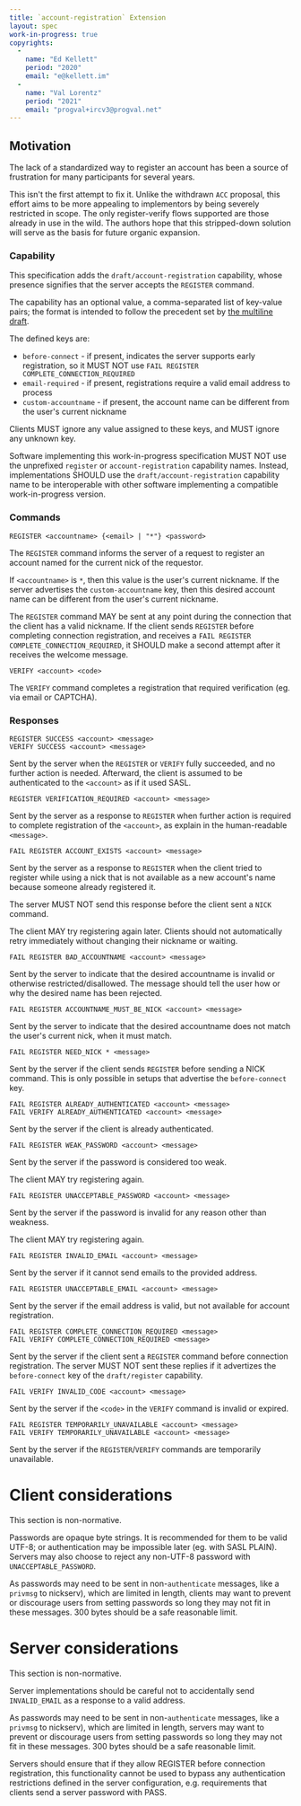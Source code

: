 ```yaml
---
title: `account-registration` Extension
layout: spec
work-in-progress: true
copyrights:
  -
    name: "Ed Kellett"
    period: "2020"
    email: "e@kellett.im"
  -
    name: "Val Lorentz"
    period: "2021"
    email: "progval+ircv3@progval.net"
---
```



## Motivation

The lack of a standardized way to register an account has been a source
of frustration for many participants for several years.

This isn't the first attempt to fix it. Unlike the withdrawn `ACC` proposal,
this effort aims to be more appealing to implementors by being severely
restricted in scope.
The only register-verify flows supported are those already in use in the wild.
The authors hope that this stripped-down solution will serve as the basis
for future organic expansion.

### Capability

This specification adds the `draft/account-registration` capability, whose
presence signifies that the server accepts the `REGISTER` command.

The capability has an optional value, a comma-separated list of key-value
pairs; the format is intended to follow the precedent set by
[the multiline draft][multiline].

The defined keys are:

 * `before-connect` - if present, indicates the server supports early
   registration, so it MUST NOT use
   `FAIL REGISTER COMPLETE_CONNECTION_REQUIRED`
 * `email-required` - if present, registrations require a valid email address
   to process
 * `custom-accountname` - if present, the account name can be different
   from the user's current nickname

Clients MUST ignore any value assigned to these keys, and MUST ignore
any unknown key.

Software implementing this work-in-progress specification MUST NOT use
the unprefixed `register` or `account-registration` capability names.
Instead, implementations SHOULD use the `draft/account-registration`
capability name to be interoperable with other software implementing
a compatible work-in-progress version.

### Commands

    REGISTER <accountname> {<email> | "*"} <password>
    
The `REGISTER` command informs the server of a request to register
an account named for the current nick of the requestor.

If `<accountname>` is `*`, then this value is the user's current nickname.
If the server advertises the `custom-accountname` key, then this desired
account name can be different from the user's current nickname.

The `REGISTER` command MAY be sent at any point during the connection
that the client has a valid nickname.
If the client sends `REGISTER` before completing connection registration,
and receives a `FAIL REGISTER COMPLETE_CONNECTION_REQUIRED`, it SHOULD make
a second attempt after it receives the welcome message.

    VERIFY <account> <code>
    
The `VERIFY` command completes a registration that required verification
(eg. via email or CAPTCHA).

### Responses

    REGISTER SUCCESS <account> <message>
    VERIFY SUCCESS <account> <message>
    
Sent by the server when the `REGISTER` or `VERIFY` fully succeeded, and no
further action is needed.
Afterward, the client is assumed to be authenticated to the `<account>`
as if it used SASL.

    REGISTER VERIFICATION_REQUIRED <account> <message>
    
Sent by the server as a response to `REGISTER` when further action is required
to complete registration of the `<account>`, as explain in the human-readable
`<message>`.

    FAIL REGISTER ACCOUNT_EXISTS <account> <message>

Sent by the server as a response to `REGISTER` when the client tried to register
while using a nick that is not available as a new account's name
because someone already registered it.

The server MUST NOT send this response before the client sent a `NICK` command.

The client MAY try registering again later.
Clients should not automatically retry immediately without changing
their nickname or waiting.

    FAIL REGISTER BAD_ACCOUNTNAME <account> <message>

Sent by the server to indicate that the desired accountname is invalid or
otherwise restricted/disallowed. The message should tell the user how or why
the desired name has been rejected.

    FAIL REGISTER ACCOUNTNAME_MUST_BE_NICK <account> <message>

Sent by the server to indicate that the desired accountname does not match
the user's current nick, when it must match.

    FAIL REGISTER NEED_NICK * <message>

Sent by the server if the client sends `REGISTER` before sending a NICK command.
This is only possible in setups that advertise the `before-connect` key.

    FAIL REGISTER ALREADY_AUTHENTICATED <account> <message>
    FAIL VERIFY ALREADY_AUTHENTICATED <account> <message>

Sent by the server if the client is already authenticated.

    FAIL REGISTER WEAK_PASSWORD <account> <message>

Sent by the server if the password is considered too weak.

The client MAY try registering again.

    FAIL REGISTER UNACCEPTABLE_PASSWORD <account> <message>

Sent by the server if the password is invalid for any reason other than
weakness.

The client MAY try registering again.

    FAIL REGISTER INVALID_EMAIL <account> <message>

Sent by the server if it cannot send emails to the provided address.

    FAIL REGISTER UNACCEPTABLE_EMAIL <account> <message>

Sent by the server if the email address is valid, but not available for
account registration.

    FAIL REGISTER COMPLETE_CONNECTION_REQUIRED <message>
    FAIL VERIFY COMPLETE_CONNECTION_REQUIRED <message>

Sent by the server if the client sent a `REGISTER` command before connection
registration.
The server MUST NOT sent these replies if it advertizes the `before-connect`
key of the `draft/register` capability.

    FAIL VERIFY INVALID_CODE <account> <message>

Sent by the server if the `<code>` in the `VERIFY` command is invalid
or expired.

    FAIL REGISTER TEMPORARILY_UNAVAILABLE <account> <message>
    FAIL VERIFY TEMPORARILY_UNAVAILABLE <account> <message>

Sent by the server if the `REGISTER`/`VERIFY` commands are temporarily
unavailable.


# Client considerations

This section is non-normative.

Passwords are opaque byte strings.
It is recommended for them to be valid UTF-8;
or authentication may be impossible later (eg. with SASL PLAIN).
Servers may also choose to reject any non-UTF-8 password with
`UNACCEPTABLE_PASSWORD`.

As passwords may need to be sent in non-`authenticate` messages,
like a `privmsg` to nickserv), which are limited in length, clients may want to
prevent or discourage users from setting passwords so long they may not fit
in these messages. 300 bytes should be a safe reasonable limit.


# Server considerations

This section is non-normative.

Server implementations should be careful not to accidentally send `INVALID_EMAIL`
as a response to a valid address.

As passwords may need to be sent in non-`authenticate` messages,
like a `privmsg` to nickserv), which are limited in length, servers may want to
prevent or discourage users from setting passwords so long they may not fit
in these messages. 300 bytes should be a safe reasonable limit.

Servers should ensure that if they allow REGISTER before connection registration,
this functionality cannot be used to bypass any authentication restrictions
defined in the server configuration, e.g. requirements that clients send
a server password with PASS.



[multiline]: https://github.com/ircv3/ircv3-specifications/pull/398/

